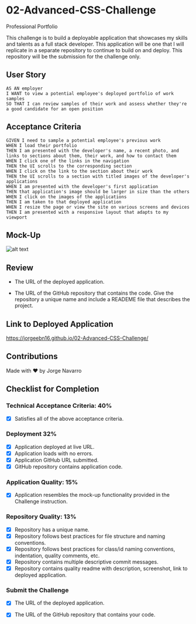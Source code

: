 # 02-Advanced-CSS-Challenge
Professional Portfolio

This challenge is to build a deployable application that showcases my skills and talents as a full stack developer. This application will be one that I will replicate in a separate repository to continue to build on and deploy. This repository will be the submission for the challenge only. 

## User Story
```
AS AN employer
I WANT to view a potential employee's deployed portfolio of work samples
SO THAT I can review samples of their work and assess whether they're a good candidate for an open position
```

## Acceptance Criteria
```
GIVEN I need to sample a potential employee's previous work
WHEN I load their portfolio
THEN I am presented with the developer's name, a recent photo, and links to sections about them, their work, and how to contact them
WHEN I click one of the links in the navigation
THEN the UI scrolls to the corresponding section
WHEN I click on the link to the section about their work
THEN the UI scrolls to a section with titled images of the developer's applications
WHEN I am presented with the developer's first application
THEN that application's image should be larger in size than the others
WHEN I click on the images of the applications
THEN I am taken to that deployed application
WHEN I resize the page or view the site on various screens and devices
THEN I am presented with a responsive layout that adapts to my viewport
```

## Mock-Up

![alt text](./assets/images/02-advanced-css-homework-demo.gif)


## Review

* The URL of the deployed application.

* The URL of the GitHub repository that contains the code. Give the repository a unique name and include a READEME file that describes the project.

## Link to Deployed Application

https://jorgeebn16.github.io/02-Advanced-CSS-Challenge/

## Contributions
Made with ❤️ by Jorge Navarro

## Checklist for Completion

### Technical Acceptance Criteria: 40%
- [x] Satisfies all of the above acceptance criteria.
### Deployment 32%
- [x] Application deployed at live URL.
- [x] Application loads with no errors.
- [x] Application GitHub URL submitted.
- [x] GitHub repository contains application code.
### Application Quality: 15%
- [x] Application resembles the mock-up functionality provided in the Challenge instruction.
### Repository Quality: 13%
- [x] Repository has a unique name.
- [x] Repository follows best practices for file structure and naming conventions.
- [x] Repository follows best practices for class/id naming conventions, indentation, quality comments, etc.
- [x] Repository contains multiple descriptive commit messages.
- [x] Repository contains quality readme with description, screenshot, link to deployed application.
### Submit the Challenge
- [x] The URL of the deployed application.
- [x] The URL of the GitHub repository that contains your code.




